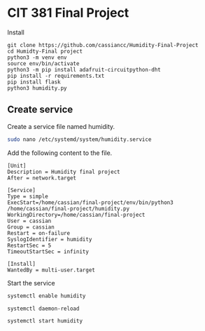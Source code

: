 # CIT 381 Final Project


Install
```
git clone https://github.com/cassiancc/Humidity-Final-Project
cd Humidty-Final project
python3 -m venv env
source env/bin/activate
python3 -m pip install adafruit-circuitpython-dht
pip install -r requirements.txt
pip install flask
python3 humidity.py
```

## Create service
Create a service file named humidity.
```bash
sudo nano /etc/systemd/system/humidity.service
```
Add the following content to the file.
```
[Unit]
Description = Humidity final project
After = network.target

[Service]
Type = simple
ExecStart=/home/cassian/final-project/env/bin/python3 /home/cassian/final-project/humidity.py
WorkingDirectory=/home/cassian/final-project
User = cassian
Group = cassian
Restart = on-failure
SyslogIdentifier = humidity
RestartSec = 5
TimeoutStartSec = infinity

[Install]
WantedBy = multi-user.target
```
Start the service
```bash
systemctl enable humidity

systemctl daemon-reload

systemctl start humidity
```
